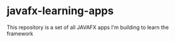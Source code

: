 # javafx-learning-apps
This repository is a set of all JAVAFX apps I'm building to learn the framework
